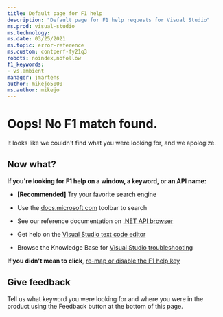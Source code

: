 ```yaml
---
title: Default page for F1 help
description: "Default page for F1 help requests for Visual Studio"
ms.prod: visual-studio
ms.technology: 
ms.date: 03/25/2021
ms.topic: error-reference
ms.custom: contperf-fy21q3
robots: noindex,nofollow
f1_keywords:
- vs.ambient
manager: jmartens
author: mikejo5000
ms.author: mikejo
---
```

# Oops! No F1 match found.

It looks like we couldn't find what you were looking for, and we apologize. 

## Now what?

**If you're looking for F1 help on a window, a keyword, or an API name:**
- **[Recommended]** Try your favorite search engine

- Use the [docs.microsoft.com](/) toolbar to search 

- See our reference documentation on [.NET API browser](/dotnet/api/)

- Get help on the [Visual Studio text code editor](../../ide/writing-code-in-the-code-and-text-editor.md)

- Browse the Knowledge Base for [Visual Studio troubleshooting](/troubleshoot/visualstudio/welcome-visual-studio/)


**If you didn't mean to click**, [re-map or disable the F1 help key](../not-in-toc/change-f1-help-key.md)


## Give feedback

Tell us what keyword you were looking for and where you were in the product using the Feedback button at the bottom of this page. 
